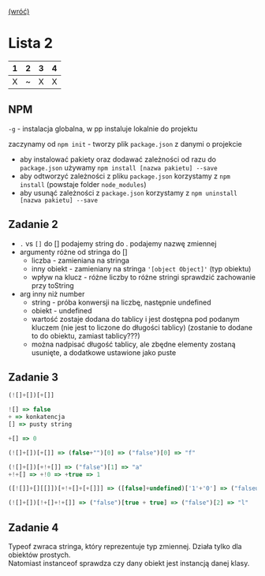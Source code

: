 [(wróć)](../)

# Lista 2
| 1 | 2 | 3 | 4 |
|---|---|---|---|
| X | ~ | X | X |

## NPM
`-g` - instalacja globalna, w pp instaluje lokalnie do projektu

zaczynamy od `npm init` - tworzy plik `package.json` z danymi o projekcie  
* aby instalować pakiety oraz dodawać zależności od razu do `package.json` używamy `npm install [nazwa pakietu] --save`  
* aby odtworzyć zależności z pliku `package.json` korzystamy z `npm install` (powstaje folder `node_modules`)
* aby usunąć zależności z `package.json` korzystamy z `npm uninstall [nazwa pakietu] --save`

## Zadanie 2
* `.` vs `[]` 
do [] podajemy string do . podajemy nazwę zmiennej
* argumenty różne od stringa do []
    * liczba - zamieniana na stringa
    * inny obiekt - zamieniany na stringa `'[object Object]'` (typ obiektu)
    * wpływ na klucz - różne liczby to różne stringi sprawdzić zachowanie przy toString
* arg inny niż number
    * string - próba konwersji na liczbę, następnie undefined
    * obiekt - undefined
    * wartość zostaje dodana do tablicy i jest dostępna pod podanym kluczem (nie jest to liczone do długości tablicy) (zostanie to dodane to do obiektu, zamiast tablicy???)
    * można nadpisać długość tablicy, ale zbędne elementy zostaną usunięte, a dodatkowe ustawione jako puste

## Zadanie 3
```js
(![]+[])[+[]]

![] => false
+ => konkatencja
[] => pusty string

+[] => 0

(![]+[])[+[]] => (false+"")[0] => ("false")[0] => "f"
```

```js
(![]+[])[+!+[]] => ("false")[1] => "a"
+!+[] => +!0 => +true => 1
```

```js
([![]]+[][[]])[+!+[]+[+[]]] => ([false]+undefined)['1'+'0'] => ("falseundefined")[10] => "i"
```

```js
(![]+[])[!+[]+!+[]] => ("false")[true + true] => ("false")[2] => "l"
```


## Zadanie 4
Typeof zwraca stringa, który reprezentuje typ zmiennej. Działa tylko dla obiektów prostych.  
Natomiast instanceof sprawdza czy dany obiekt jest instancją danej klasy.  

